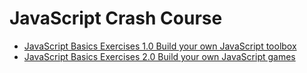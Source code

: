 # JavaScript Crash Course

* [JavaScript Basics Exercises 1.0 Build your own JavaScript toolbox](https://github.com/GTBitsOfGood/bootcamp/tree/master/1_javascript/1_basics)
* [JavaScript Basics Exercises 2.0 Build your own JavaScript games](https://github.com/GTBitsOfGood/bootcamp/tree/master/1_javascript/2_games)